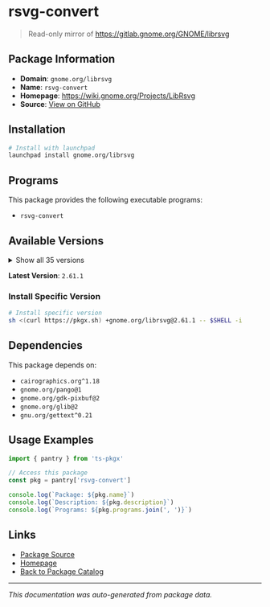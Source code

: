 # rsvg-convert

> Read-only mirror of https://gitlab.gnome.org/GNOME/librsvg

## Package Information

- **Domain**: `gnome.org/librsvg`
- **Name**: `rsvg-convert`
- **Homepage**: https://wiki.gnome.org/Projects/LibRsvg
- **Source**: [View on GitHub](https://github.com/pkgxdev/pantry/tree/main/projects/gnome.org/librsvg/package.yml)

## Installation

```bash
# Install with launchpad
launchpad install gnome.org/librsvg
```

## Programs

This package provides the following executable programs:

- `rsvg-convert`

## Available Versions

<details>
<summary>Show all 35 versions</summary>

- `2.61.1`, `2.61.0`, `2.60.0`, `2.59.2`, `2.59.1`
- `2.59.0`, `2.58.5`, `2.58.4`, `2.58.3`, `2.58.2`
- `2.58.1`, `2.58.0`, `2.57.91`, `2.57.90`, `2.57.4`
- `2.57.3`, `2.57.2`, `2.57.1`, `2.57.0`, `2.56.93`
- `2.56.92`, `2.56.5`, `2.56.4`, `2.56.3`, `2.56.2`
- `2.56.1`, `2.55.3`, `2.55.1`, `2.54.7`, `2.54.6`
- `2.52.12`, `2.52.11`, `2.52.10`, `2.50.9`, `2.50.8`

</details>

**Latest Version**: `2.61.1`

### Install Specific Version

```bash
# Install specific version
sh <(curl https://pkgx.sh) +gnome.org/librsvg@2.61.1 -- $SHELL -i
```

## Dependencies

This package depends on:

- `cairographics.org^1.18`
- `gnome.org/pango@1`
- `gnome.org/gdk-pixbuf@2`
- `gnome.org/glib@2`
- `gnu.org/gettext^0.21`

## Usage Examples

```typescript
import { pantry } from 'ts-pkgx'

// Access this package
const pkg = pantry['rsvg-convert']

console.log(`Package: ${pkg.name}`)
console.log(`Description: ${pkg.description}`)
console.log(`Programs: ${pkg.programs.join(', ')}`)
```

## Links

- [Package Source](https://github.com/pkgxdev/pantry/tree/main/projects/gnome.org/librsvg/package.yml)
- [Homepage](https://wiki.gnome.org/Projects/LibRsvg)
- [Back to Package Catalog](../../../package-catalog.md)

---

*This documentation was auto-generated from package data.*
